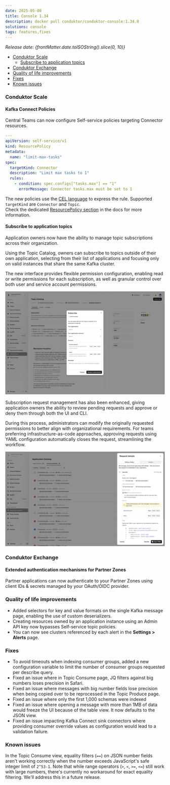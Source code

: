 ```yaml
---
date: 2025-05-08
title: Console 1.34
description: docker pull conduktor/conduktor-console:1.34.0
solutions: console
tags: features,fixes
---
```


*Release date: {frontMatter.date.toISOString().slice(0, 10)}*

- [Conduktor Scale](#conduktor-scale)
  - [Subscribe to application topics](#subscribe-to-application-topics)
- [Conduktor Exchange](#conduktor-exchange)
- [Quality of life improvements](#quality-of-life-improvements)
- [Fixes](#fixes)
- [Known issues](#known-issues)

### Conduktor Scale

#### Kafka Connect Policies
Central Teams can now configure Self-service policies targeting Connector resources.  

````yaml
---
apiVersion: self-service/v1
kind: ResourcePolicy
metadata:
  name: "limit-max-tasks"
spec:
  targetKind: Connector
  description: "Limit max tasks to 1"
  rules:
    - condition: spec.configs["tasks.max"] == "1"
      errorMessage: Connector tasks.max must be set to 1
````
The new policies use the [CEL language](https://cel.dev) to express the rule. Supported `targetKind` are `Connector` and `Topic`.  
Check the dedicated [ResourcePolicy section](https://docs.conduktor.io/platform/reference/resource-reference/self-service/#resource-policy) in the docs for more information.

#### Subscribe to application topics

Application owners now have the ability to manage topic subscriptions across their organization. 

Using the Topic Catalog, owners can subscribe to topics outside of their own application, selecting from their list of applications and focusing only on valid instances that share the same Kafka cluster. 

The new interface provides flexible permission configuration, enabling read or write permissions for each subscription, as well as granular control over both user and service account permissions.

![Topic catalog subscribe modal](/images/changelog/platform/v34/topic-catalog-subscribe.png)

Subscription request management has also been enhanced, giving application owners the ability to review pending requests and approve or deny them through both the UI and CLI. 

During this process, administrators can modify the originally requested permissions to better align with organizational requirements. For teams preferring infrastructure-as-code approaches, approving requests using YAML configuration automatically closes the request, streamlining the workflow.

![Application catalog request approval](/images/changelog/platform/v34/app-catalog-request.png)


### Conduktor Exchange

#### Extended authentication mechanisms for Partner Zones

Partner applications can now authenticate to your Partner Zones using client IDs & secrets managed by your OAuth/OIDC provider.

### Quality of life improvements

- Added selectors for key and value formats on the single Kafka message page, enabling the use of custom deserializers.
- Creating resources owned by an application instance using an Admin API key now bypasses Self-service topic policies.
- You can now see clusters referenced by each alert in the **Settings > Alerts** page.

### Fixes

- To avoid timeouts when indexing consumer groups, added a new configuration variable to limit the number of consumer groups requested per describe query.
- Fixed an issue where in Topic Consume page, JQ filters against big numbers loses precision in Safari.
- Fixed an issue where messages with big number fields lose precision when being copied over to be reprocessed in the Topic Produce page.
- Fixed an issue where only the first 1,000 schemas were indexed
- Fixed an issue where opening a message with more than 1MB of data would freeze the UI because of the table view. It now defaults to the JSON view.
- Fixed an issue impacting Kafka Connect sink connectors where providing consumer override values as configuration would lead to a validation failure.

### Known issues

In the Topic Consume view, equality filters (`==`) on JSON number fields aren't working correctly when the number exceeds JavaScript's safe integer limit of `2^53-1`. Note that while range operators (`>`, `<`, `>=`, `<=`) still work with large numbers, there's currently no workaround for exact equality filtering. We'll address this in a future release.
